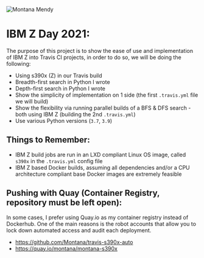 ![Montana Mendy](https://user-images.githubusercontent.com/20936398/133368041-b943db58-767b-44f2-a746-c91c335cc915.png)


# IBM Z Day 2021: 

The purpose of this project is to show the ease of use and implementation of IBM Z into Travis CI projects, in order to do so, we will be doing the following:

* Using s390x (Z) in our Travis build 
* Breadth-first search in Python I wrote 
* Depth-first search in Python I wrote 
* Show the simplicity of implementation on 1 side (the first `.travis.yml` file we will build) 
* Show the flexibility via running parallel builds of a BFS & DFS search - both using IBM Z (building the 2nd `.travis.yml`)
* Use various Python versions (`3.7`, `3.9`)

## Things to Remember: 

* IBM Z build jobs are run in an LXD compliant Linux OS image, called `s390x` in the `.travis.yml` config file
* IBM Z based Docker builds, assuming all dependencies and/or a CPU architecture compliant base Docker images are extremely feasible

## Pushing with Quay (Container Registry, repository must be left open):

In some cases, I prefer using Quay.io as my container registry instead of Dockerhub. One of the main reasons is the robot accounts that allow you to lock down automated access and audit each deployment.

* https://github.com/Montana/travis-s390x-auto
* https://quay.io/montana/montana-s390x
